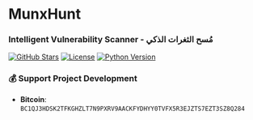 # MunxHunt
### Intelligent Vulnerability Scanner - مُسح الثغرات الذكي 

[![GitHub Stars](https://img.shields.io/github/stars/munx64/MunxHunt?style=for-the-badge)](https://github.com/munx64/MunxHunt/stargazers)
[![License](https://img.shields.io/badge/License-MIT-%23red?style=for-the-badge)](LICENSE)
[![Python Version](https://img.shields.io/badge/Python-3.8%2B-%2300ff00?style=for-the-badge)](https://python.org)

### 💰 Support Project Development
- **Bitcoin**: `BC1QJ3HDSK2TFKGHZLT7N9PXRV9AACKFYDHYY0TVFX5R3EJZTS7EZT3SZ8Q284`
